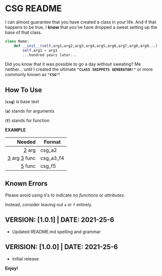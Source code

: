 # CSG README

I can almost guarantee that you have created a class in your life. And if that happens to be true, I **know** that you've have dropped a sweat setting up the base of that class. 
```python
class Name:
    def __init__(self,arg1,arg2,arg3,arg4,arg5,arg6,arg7,arg8,arg9...):
        self.arg1 = arg1
        ...hundred years later...
```
Did you know that it was possible to go a day without sweating? Me neither... until I created the ultimate **`"CLASS SNIPPETS GENERATOR!"`** or more commonly known as **`"CSG"`**!
## How To Use

(**`csg`**) is base text 

(**`a`**) stands for arguments

(**`f`**) stands for function

**EXAMPLE**

| Needed |  Format |   
| ------:|---------------------------------------------------   
| <u>2</u> arg |  csg_a2 |
| <u>3</u> arg <u>3</u> func |  csg_a3_f4 |   
| <u>5</u> func |  csg_f5 |   
          
## Known Errors

Please avoid using `0`'s to indicate no *functions* or *attributes*. 

Instead, consider leaving out `a` or `f` entirely.       

## VERSION: [1.0.1] | DATE: 2021-25-6
- Updated README.md spelling and grammar

## VERISION: [1.0.0] | DATE: 2021-25-6
- Initial release

**Enjoy!** 
